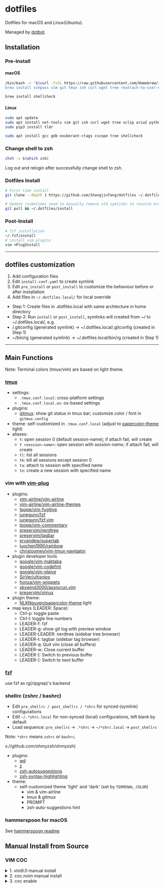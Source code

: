 # dotfiles

Dotfiles for macOS and Linux(Ubuntu).

Managed by [dotbot](https://github.com/anishathalye/dotbot).

## Installation

### Pre-Install

#### macOS

```bash
/bin/bash -c "$(curl -fsSL https://raw.githubusercontent.com/Homebrew/install/HEAD/install.sh)
brew install sshpass vim git tmux zsh curl wget tree reattach-to-user-namespace tldr
```

```bash
brew install shellcheck
```

#### Linux

```bash
sudo apt update
sudo apt install net-tools vim git zsh curl wget tree xclip aria2 python3-pip
sudo pip3 install tldr
```

```bash
sudo apt install gcc gdb exuberant-ctags cscope tree shellcheck
```

### Change shell to zsh

```bash
chsh -s $(which zsh)
```

Log out and relogin after successfully change shell to zsh.

### Dotfiles Install

```bash
# First time install
git clone --depth 1 https://github.com/ShangjinTang/dotfiles ~/.dotfiles && ~/.dotfiles/install

# Update (sometimes need to manually remove old symlinks to resolve errors)
git pull && ~/.dotfiles/install
```

### Post-Install

```bash
# fzf installation
~/.fzf/install
# install vim plugins
vim +PlugInstall
```

---

## dotfiles customization

1. Add configuration files
2. Edit `install.conf.yaml` to create symlink
3. Edit `pre_install` or `post_install` to customize the behaviour before or after installation
4. Add files in `~/.dotfiles.local/` for local override
  - Step 1: Create files in .dotfiles.local with same archtecture in home directory
  - Step 2: Run `install` or `post_install`, symlinks will created from ~/ to ~/.dotfiles.local/, e.g.
  - /.gitconfig (generated symlink) -> ~/.dotfiles.local/.gitconfig (created in Step 1)
  - ~/bin/rg (generated symlink) -> ~/.dotfiles.local/bin/rg (created in Step 1)

---

## Main Functions

Note: Terminal colors (tmux/vim) are based on light theme.

### [tmux](https://github.com/gpakosz/.tmux.git)

- settings:
  - `.tmux.conf.local`: cross-platform settings
  - `.tmux.conf.local.os`: os-based settings
- plugins:
  - [gitmux](https://github.com/arl/gitmux): show git status in tmux bar; customize color / font in `gitmux.config`
- theme: self-customized in `.tmux.conf.local` (adjust to [papercolor-theme](https://github.com/NLKNguyen/papercolor-theme) light)
- aliases:
  - `t`: open session 0 (default session-name); if attach fail, will create
  - `t <session-name>`: open session with *session-name*; if attach fail, will create
  - `tl`: list all sessions
  - `tk`: kill all sessions except session 0
  - `ta`: attach to session with specified name
  - `tn`: create a new session with specified name

### vim with [vim-plug](https://github.com/junegunn/vim-plug)

- plugins:
  - [vim-airline/vim-airline](https://github.com/vim-airline/vim-airline)
  - [vim-airline/vim-airline-themes](https://github.com/vim-airline/vim-airline-themes)
  - [tpope/vim-fugitive](https://github.com/tpope/vim-fugitive)
  - [junegunn/fzf](https://github.com/junegunn/fzf)
  - [junegunn/fzf.vim](https://github.com/junegunn/fzf.vim)
  - [tpope/vim-commentary](https://github.com/tpope/vim-commentary)
  - [preservim/nerdtree](https://github.com/preservim/nerdtree)
  - [preservim/tagbar](https://github.com/preservim/tagbar)
  - [ervandew/supertab](https://github.com/ervandew/supertab)
  - [luochen1990/rainbow](https://github.com/luochen1990/rainbow)
  - [christoomey/vim-tmux-navigator](https://github.com/christoomey/vim-tmux-navigator)
- plugin developer tools
  - [google/vim-maktaba](https://github.com/google/vim-maktaba)
  - [google/vim-codefmt](https://github.com/google/vim-codefmt)
  - [google/vim-glaive](https://github.com/google/vim-glaive)
  - [SirVer/ultisnips](https://github.com/SirVer/ultisnips)
  - [honza/vim-snippets](https://github.com/honza/vim-snippets)
  - [skywind3000/asyncrun.vim](https://github.com/skywind3000/asyncrun.vim)
  - [preservim/vimux](https://github.com/preservim/vimux)
- plugin theme:
  - [NLKNguyen/papercolor-theme](https://github.com/NLKNguyen/papercolor-theme) light
- map keys (LEADER: Space):
  - Ctrl-p: toggle paste
  - Ctrl-l: toggle line numbers
  - LEADER-f: fzf
  - LEADER-g: show git log with preview window
  - LEADER-LEADER: nerdtree (sidebar tree browser)
  - LEADER-t: tagbar (sidebar tag browser)
  - LEADER-q: Quit vim (close all buffers)
  - LEADER-w: Close current buffer
  - LEADER-[: Switch to previous buffer
  - LEADER-]: Switch to next buffer

### [fzf](https://github.com/junegunn/fzf)

use fzf as rg(ripgrep)'s backend

### shellrc (zshrc / bashrc)

- Edit `pre_shellrc / post_shellrc / *shrc` for synced (symlink) configurations
- Edit `~/.*shrc.local` for non-synced (local) configurations, left blank by default
- Load sequence: `pre_shellrc` -> `.*shrc` -> `~/*shrc.local` ->  `post_shellrc`

Note: `*shrc` means `zshrc` or `bashrc`.

s://github.com/ohmyzsh/ohmyzsh)

- plugins:
  - [wd](https://github.com/mfaerevaag/wd)
  - [z](https://github.com/rupa/z)
  - [zsh-autosuggestions](https://github.com/zsh-users/zsh-autosuggestions)
  - [zsh-syntax-highlighting](https://github.com/zsh-users/zsh-syntax-highlighting)
- theme:
  - self-customized theme 'light' and 'dark' (set by `TERMINAL_COLOR`)
    - vim & vim-airline
    - tmux & gitmux
    - PROMPT
    - zsh-auto-suggestions hint

### hammerspoon for macOS

See [hammerspoon readme](https://github.com/ShangjinTang/dotfiles/blob/master/macos/hammerspoon/README.md)

## Manual Install from Source

### VIM COC


<details>

  <summary>1. vim9.0 manual install</summary>

  vim install

  ```bash
  sudo apt remove vim
  sudo apt install libncurses5-dev libgtk2.0-dev libatk1.0-dev libcairo2-dev libx11-dev libxpm-dev libxt-dev
  wget https://ftp.nluug.nl/pub/vim/unix/vim-9.0.tar.bz2
  tar xvf vim-9.0.tar.bz2 && cd vim-9.0
  ./configure --enable-python3interp
  make -j16
  sudo make install
  cd .. && rm vim-9.0.tar.bz2 && rm -rf vim-9.0 
  ```


</details>

<details>

  <summary>2. coc.nvim manual install</summary>

  - nodejs is required for coc.nvim.
  - nodejs compilation from source is quite slow. Recommend only install binary.

  node install (for coc)

  ```bash
  sudo apt remove node
  aria2c https://nodejs.org/dist/v16.17.0/node-v16.17.0-linux-x64.tar.xz
  sudo tar xvf node-v16.17.0-linux-x64.tar.xz -C /opt/
  sudo mv /opt/node-v16.17.0-linux-x64 /opt/node
  ```

  add `/opt/node/bin` to $PATH.

</details>

<details>

  <summary>3. coc enable</summary>

  ```bash
  vim ~/*rc.local

  export VIM_COC_ENABLE=1
  ```

</details>
